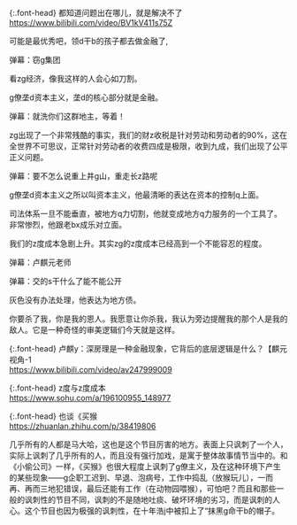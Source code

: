 ```note
```

{:.font-head}
都知道问题出在哪儿，就是解决不了
<br>[
https://www.bilibili.com/video/BV1kV411s75Z
](
https://www.bilibili.com/video/BV1kV411s75Z
)

可能是最优秀吧，领d干b的孩子都去做金融了,

弹幕：窃g集团

看zg经济，像我这样的人会心如刀割。

g僚垄d资本主义，垄d的核心部分就是金融。

弹幕：就洗你们这群地主，等着！

zg出现了一个非常残酷的事实，我们的财z收税是针对劳动和劳动者的90%，这在全世界不可思议，正常针对劳动者的收费四成是极限，收到九成，我们出现了公平正义问题。

弹幕：要不怎么说重上井g山，重走长z路呢

g僚垄d资本主义之所以叫资本主义，他最清晰的表达在资本的控制q上面。

司法体系一旦不能垂直，被地方q力切割，他就变成地方q力服务的一个工具了。非常惨烈，他跟老bx成乐对立面。

我们的z度成本急剧上升。其实zg的z度成本已经高到一个不能容忍的程度。

弹幕：卢麒元老师

弹幕：交的s干什么了能不能公开

灰色没有办法处理，他表达为地方债。

你要杀了我，你是我的恩人。我愿意让你杀我，我认为旁边提醒我的那个人是我的敌人。它是一种奇怪的审美逻辑们今天就是这样。


{:.font-head}
卢麒y：深房理是一种金融现象，它背后的底层逻辑是什么？【麒元视角-1
<br>[
https://www.bilibili.com/video/av247999009
](
https://www.bilibili.com/video/av247999009
)

{:.font-head}
z度与z度成本
<br>[
https://www.sohu.com/a/196100955_148977
](
https://www.sohu.com/a/196100955_148977
)

{:.font-head}
也谈《买猴
<br>[
https://zhuanlan.zhihu.com/p/38419806
](
https://zhuanlan.zhihu.com/p/38419806
)

几乎所有的人都是马大哈，这也是这个节目厉害的地方。表面上只讽刺了一个人，实际上讽刺了几乎所有的人，而且没有强行加戏，是寓于整体故事情节当中的。和《小偷公司》一样，《买猴》也很大程度上讽刺了g僚主义，及在这种环境下产生的某些现象——g企职工迟到、早退、泡病号，工作中捣乱（放猴玩儿），一而再、再而三地犯错误，最后还能有工作（在动物园喂猴），可怕吧？而且和那些一般的讽刺性的节目不同，讽刺的不是随地吐痰、破坏环境的劣习，而是讽刺的人心。这个节目也因为极强的讽刺性，在十年浩j中被扣上了“抹黑g命干b的帽子。
